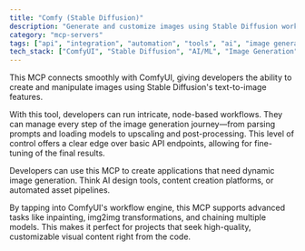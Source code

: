 ```yaml
---
title: "Comfy (Stable Diffusion)"
description: "Generate and customize images using Stable Diffusion workflows through ComfyUI integration."
category: "mcp-servers"
tags: ["api", "integration", "automation", "tools", "ai", "image generation", "workflow", "dynamic content"]
tech_stack: ["ComfyUI", "Stable Diffusion", "AI/ML", "Image Generation", "Python", "node-based workflows"]
---
```


This MCP connects smoothly with ComfyUI, giving developers the ability to create and manipulate images using Stable Diffusion's text-to-image features. 

With this tool, developers can run intricate, node-based workflows. They can manage every step of the image generation journey—from parsing prompts and loading models to upscaling and post-processing. This level of control offers a clear edge over basic API endpoints, allowing for fine-tuning of the final results.

Developers can use this MCP to create applications that need dynamic image generation. Think AI design tools, content creation platforms, or automated asset pipelines. 

By tapping into ComfyUI's workflow engine, this MCP supports advanced tasks like inpainting, img2img transformations, and chaining multiple models. This makes it perfect for projects that seek high-quality, customizable visual content right from the code.